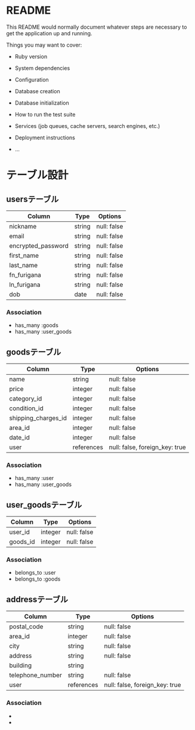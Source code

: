 # README

This README would normally document whatever steps are necessary to get the
application up and running.

Things you may want to cover:

* Ruby version

* System dependencies

* Configuration

* Database creation

* Database initialization

* How to run the test suite

* Services (job queues, cache servers, search engines, etc.)

* Deployment instructions

* ...

# テーブル設計

## usersテーブル

| Column             | Type     | Options     |
| ------------------ | -------- | ----------- |
| nickname           | string   | null: false |
| email              | string   | null: false |
| encrypted_password | string   | null: false |
| first_name         | string   | null: false |
| last_name          | string   | null: false |
| fn_furigana        | string   | null: false |
| ln_furigana        | string   | null: false |
| dob                | date     | null: false |

### Association
- has_many :goods
- has_many :user_goods

## goodsテーブル
| Column              | Type       | Options     |
| ------------------- | ---------- | ----------- |
| name                | string     | null: false |
| price               | integer    | null: false |
| category_id         | integer    | null: false |
| condition_id        | integer    | null: false |
| shipping_charges_id | integer    | null: false |
| area_id             | integer    | null: false |
| date_id             | integer    | null: false |
| user                | references | null: false, foreign_key: true |

### Association
- has_many :user
- has_many :user_goods

## user_goodsテーブル
| Column              | Type       | Options     |
| ------------------- | ---------- | ----------- |
| user_id             | integer    | null: false |
| goods_id            | integer    | null: false |

### Association
- belongs_to :user
- belongs_to :goods

## addressテーブル
| Column           | Type       | Options     |
| ---------------- | ---------- | ----------- |
| postal_code      | string     | null: false |
| area_id          | integer    | null: false |
| city             | string     | null: false |
| address          | string     | null: false |
| building         | string     |             |
| telephone_number | string     | null: false |
| user             | references | null: false, foreign_key: true |

### Association
- 
- 
